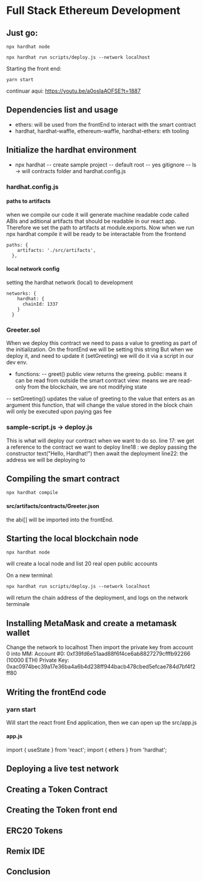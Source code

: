 # Full Stack Ethereum Development

## Just go:
```
npx hardhat node
```

```
npx hardhat run scripts/deploy.js --network localhost

```
Starting the front end:
```
yarn start 
```

continuar aqui: https://youtu.be/a0osIaAOFSE?t=1887

## Dependencies list and usage
- ethers: will be used from the frontEnd to interact with the smart contract
- hardhat, hardhat-waffle, ethereum-waffle, hardhat-ethers: eth tooling


## Initialize the hardhat environment
- npx hardhat
-- create sample project
-- default root
-- yes gitignore
-- ls -> will contracts folder and hardhat.config.js

### hardhat.config.js
#### paths to artifacts
when we compile our code it will generate machine readable code called ABIs and aditional artifacts that should be readable in our react app. Therefore we set the path to artifacts at module.exports. Now when we run npx hardhat compile it will be ready to be interactable from the frontend
```
paths: {
    artifacts: './src/artifacts',
  },
```

#### local network config
setting the hardhat network (local) to development
```
networks: {
    hardhat: {
      chainId: 1337
    }
  }
```

### Greeter.sol
When we deploy this contract we need to pass a value to greeting as part of the initialization.
On the frontEnd we will be setting this string
But when we deploy it, and need to update it (setGreeting) we will do it via a script in our dev env.
- functions:
-- greet() public view
returns the greeing. 
public: means it can be read from outside the smart contract
view: means we are read-only from the blockchain, we are not modifying state

-- setGreeting()
updates the value of greeting to the value that enters as an argument
this function, that will change the value stored in the block chain will only be executed upon paying gas fee

### sample-script.js -> deploy.js
This is what will deploy our contract when we want to do so.
line 17: we get a reference to the contract we want to deploy
line18 : we deploy passing the constructor text("Hello, Hardhat!")
then await the deployment
line22: the address we will be deploying to

## Compiling the smart contract
```
npx hardhat compile
```
#### src/artifacts/contracts/Greeter.json
the abi[] will be imported into the frontEnd.


## Starting the local blockchain node
```
npx hardhat node
```
will create a local node and list 20 real open public accounts

On a new terminal:

```
npx hardhat run scripts/deploy.js --network localhost

```
will return the chain address of the deployment, and logs on the network terminale

## Installing MetaMask and create a metamask wallet
Change the network to localhost
Then import the private key from account 0 into MM:
Account #0: 0xf39fd6e51aad88f6f4ce6ab8827279cfffb92266 (10000 ETH)
Private Key: 0xac0974bec39a17e36ba4a6b4d238ff944bacb478cbed5efcae784d7bf4f2ff80

## Writing the frontEnd code
### yarn start 
Will start the react front End application, then we can open up the src/app.js
#### app.js
import { useState } from 'react';
import { ethers } from 'hardhat';

## Deploying a live test network

## Creating a Token Contract

## Creating the Token front end 

## ERC20 Tokens

## Remix IDE

## Conclusion
